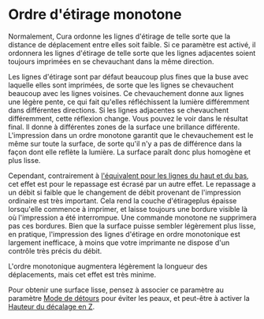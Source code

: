 Ordre d'étirage monotone
====
Normalement, Cura ordonne les lignes d'étirage de telle sorte que la distance de déplacement entre elles soit faible. Si ce paramètre est activé, il ordonnera les lignes d'étirage de telle sorte que les lignes adjacentes soient toujours imprimées en se chevauchant dans la même direction.

Les lignes d'étirage sont par défaut beaucoup plus fines que la buse avec laquelle elles sont imprimées, de sorte que les lignes se chevauchent beaucoup avec les lignes voisines. Ce chevauchement donne aux lignes une légère pente, ce qui fait qu'elles réfléchissent la lumière différemment dans différentes directions. Si les lignes adjacentes se chevauchent différemment, cette réflexion change. Vous pouvez le voir dans le résultat final. Il donne à différentes zones de la surface une brillance différente. L'impression dans un ordre monotone garantit que le chevauchement est le même sur toute la surface, de sorte qu'il n'y a pas de différence dans la façon dont elle reflète la lumière. La surface paraît donc plus homogène et plus lisse.

Cependant, contrairement à [l'équivalent pour les lignes du haut et du bas](skin_monotonic.md), cet effet est pour le repassage est écrasé par un autre effet. Le repassage a un débit si faible que le changement de débit provenant de l'impression ordinaire est très important. Cela rend la couche d'étirageplus épaisse lorsqu'elle commence à imprimer, et laisse toujours une bordure visible là où l'impression a été interrompue. Une commande monotone ne supprimera pas ces bordures. Bien que la surface puisse sembler légèrement plus lisse, en pratique, l'impression des lignes d'étirage en ordre monotonique est largement inefficace, à moins que votre imprimante ne dispose d'un contrôle très précis du débit.

L'ordre monotonique augmentera légèrement la longueur des déplacements, mais cet effet est très minime.

Pour obtenir une surface lisse, pensez à associer ce paramètre au paramètre [Mode de détours](../travel/retraction_combing.md) pour éviter les peaux, et peut-être à activer la [Hauteur du décalage en Z](../travel/retraction_hop.md).


